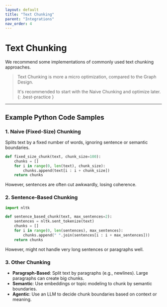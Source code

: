 ```yaml
---
layout: default
title: "Text Chunking"
parent: "Integrations"
nav_order: 4
---
```


# Text Chunking

We recommend some implementations of commonly used text chunking approaches.


> Text Chunking is more a micro optimization, compared to the Graph Design.
> 
> It's recommended to start with the Naive Chunking and optimize later.
{: .best-practice }

---

## Example Python Code Samples

### 1. Naive (Fixed-Size) Chunking
Splits text by a fixed number of words, ignoring sentence or semantic boundaries.

```python
def fixed_size_chunk(text, chunk_size=100):
    chunks = []
    for i in range(0, len(text), chunk_size):
        chunks.append(text[i : i + chunk_size])
    return chunks
```

However, sentences are often cut awkwardly, losing coherence.

### 2. Sentence-Based Chunking

```python
import nltk

def sentence_based_chunk(text, max_sentences=2):
    sentences = nltk.sent_tokenize(text)
    chunks = []
    for i in range(0, len(sentences), max_sentences):
        chunks.append(" ".join(sentences[i : i + max_sentences]))
    return chunks
```

However, might not handle very long sentences or paragraphs well.

### 3. Other Chunking

- **Paragraph-Based**: Split text by paragraphs (e.g., newlines). Large paragraphs can create big chunks.
- **Semantic**: Use embeddings or topic modeling to chunk by semantic boundaries.
- **Agentic**: Use an LLM to decide chunk boundaries based on context or meaning.